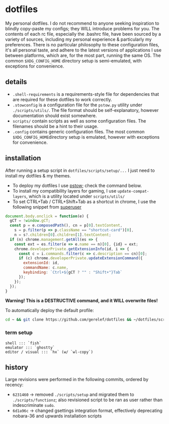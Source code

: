 # dotfiles
My personal dotfiles. I do not recommend to anyone seeking inspiration to blindly copy-paste my configs; they WILL introduce problems for you. The contents of each rc file, especially the .bashrc file, have been sourced by a variety of sources, including my personal experience & particularly my preferences.
There is no particular philosophy to these configuration files, it's all personal taste, and adhere to the latest versions of applications I use between platforms, which are, for the most part, running the same OS.
The common `$XDG_CONFIG_HOME` directory setup is semi-emulated, with exceptions for convenience.

## details
- `.shell-requirements` is a requirements-style file for dependencies that are required for these dotfiles to work correctly.
- `.stowconfig` is a configuration file for the `pstow.py` utility under `./scripts/utils/`. The file format should be self-explanatory, however documentation should exist somewhere.
- `scripts/` contain scripts as well as some configuration files. The filenames should be a hint to their usage.
- `.config` contains generic configuration files. The most common `$XDG_CONFIG_HOME`directory setup is emulated, however with exceptions for convenience.

## installation
After running a setup script in `dotfiles/scripts/setup/...` I just need to install my dotfiles & my themes.
- To deploy my dotfiles I use [pstow](https://github.com/gerelef/pstow); check the command below.
- To install my compatibility layers for gaming, I use `update-compat-layers`, which is a utility located under `scripts/utils/`
- To set CTRL+Tab / CTRL+Shift+Tab as a shortcut in chrome, I use the following snippet from [superuser](https://superuser.com/questions/104917/chrome-tab-ordering/1326712#1326712)
```js
document.body.onclick = function(e) {
  gCT = !window.gCT;
  const p = e.composedPath(), cn = p[0].textContent,
    s = p.filter(p => p.className == "shortcut-card")[0],
    n = s?.children[0].children[1].textContent;
  if (n) chrome.management.getAll(es => {
    const ext = es.filter(e => e.name == n)[0], {id} = ext;
    chrome.developerPrivate.getExtensionInfo(id, i => {
      const c = i.commands.filter(c => c.description == cn)[0];
      if (c) chrome.developerPrivate.updateExtensionCommand({
        extensionId: id,
        commandName: c.name,
        keybinding: `Ctrl+${gCT ? "" : "Shift+"}Tab`
      });
    });
  });
}
``` 

**Warning! This is a DESTRUCTIVE command, and it WILL overwrite files!**

To automatically deploy the default profile:
```bash
cd ~ && git clone https://github.com/gerelef/dotfiles && ~/dotfiles/scripts/functionz/pstow --source ~/dotfiles --target ~ --profile default --force --yes
```

### term setup
```
shell ::: `fish`
emulator ::: `ghostty`
editor / visual ::: `hx` (w/ `wl-copy`)
```

## history
Large revisions were performed in the following commits, ordered by recency:
- `6231460` -> removed `./scripts/setup` and migrated them to `./scripts/functionz`; also revisioned script to be ran as user rather than indescriminate `sudo`.
- `6d1a96c` -> changed gsettings integration format, effectively deprecating nobara-36 and upwards installation scripts
